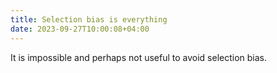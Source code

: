 ```yaml
---
title: Selection bias is everything
date: 2023-09-27T10:00:08+04:00
---
```


It is impossible and perhaps not useful to avoid selection bias.